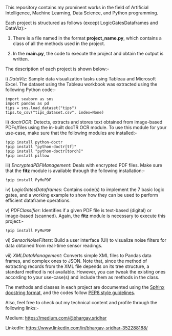 This repository contains my prominent works in the field of Artificial Intelligence, Machine Learning, Data Science, and Python programming.

Each project is structured as follows (except LogicGatesDataframes and DataViz):-

1. There is a file named in the format **project_name.py**, which contains a class of all the methods used in the project.

2. In the **main.py**, the code to execute the project and obtain the output is written.

The description of each project is shown below:-

i) _DataViz_: Sample data visualization tasks using Tableau and Microsoft Excel. The dataset using the Tableau workbook was extracted using the following Python code:-

```
import seaborn as sns
import pandas as pd
tips = sns.load_dataset("tips")
tips.to_csv("tips_dataset.csv", index=None)
```

ii) _doctrOCR_: Detects, extracts and stores text obtained from image-based PDFs/files using the in-built docTR OCR module. To use this module for your use-case, make sure that the following modules are installed:-

```
!pip install python-doctr
!pip install "python-doctr[tf]"
!pip install "python-doctr[torch]"
!pip install pillow
```

iii) _EncryptedPDFManagement_: Deals with encrypted PDF files. Make sure that the **fitz** module is available through the following installation:-

```
!pip install PyMuPDF
```

iv) _LogicGatesDataframes_: Contains code(s) to implement the 7 basic logic gates, and a working example to show how they can be used to perform efficient dataframe operations.

v) _PDFClassifier_: Identifies if a given PDF file is text-based (digital) or image-based (scanned). Again, the **fitz** module is necessary to execute this project:-

```
!pip install PyMuPDF
```

vi) _SensorNoiseFilters_: Build a user interface (UI) to visualize noise filters for data obtained from real-time sensor readings.

vii) _XMLDataManagement_: Converts simple XML files to Pandas data frames, and complex ones to JSON. Note that, since the method of extracting records from the XML file depends on its tree structure, a standard method is not available. However, you can tweak the existing ones according to your use-case(s) and include them as methods in the class. 

The methods and classes in each project are documented using the [Sphinx docstring format](https://sphinx-rtd-tutorial.readthedocs.io/en/latest/docstrings.html), and the codes follow [PEP8 style guidelines](https://peps.python.org/pep-0008/).

Also, feel free to check out my technical content and profile through the following links:- 

Medium: https://medium.com/@bhargav.sridhar

LinkedIn: https://www.linkedin.com/in/bhargav-sridhar-352288188/